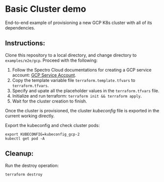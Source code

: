 # Basic Cluster demo

End-to-end example of provisioning a new GCP K8s cluster with all of its dependencies.

## Instructions:

Clone this repository to a local directory, and change directory to `examples/e2e/gcp`. Proceed with the following:
1. Follow the Spectro Cloud documentations for creating a GCP service account:
[GCP Service Account](https://docs.spectrocloud.com/clusters/?clusterType=google_cloud_cluster#creatingagcpcloudaccount).
1. Copy the template variable file `terraform.template.tfvars` to `terraform.tfvars`.
1. Specify and upate all the placeholder values in the `terraform.tfvars` file.
1. Initialize and run terraform: `terraform init && terraform apply`.
1. Wait for the cluster creation to finish.

Once the cluster is provisioned, the cluster _kubeconfig_ file is exported in the current working directly.

Export the kubeconfig and check cluster pods:

```shell
export KUBECONFIG=kubeconfig_gcp-2
kubectl get pod -A
```

## Cleanup:

Run the destroy operation:

```shell
terraform destroy
```
